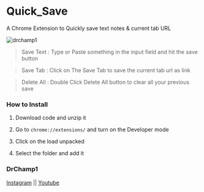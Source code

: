 # Quick_Save
A Chrome Extension to Quickly save text notes &amp; current tab URL

<img src="https://ibb.co/7JqczTq" alt="drchamp1" border="0"></a>


> Save Text : Type or Paste something in the input field and hit the save button

> Save Tab  : Click on The Save Tab to save the current tab url as link

> Delete All : Double Click Delete All button to clear all your previous save


### How to Install

1. Download code and unzip it

2. Go to `chrome://extensions/` and turn on the Developer mode

3. Click on the load unpacked

4. Select the folder and add it




### DrChamp1 

[Instagram](https://www.instagram.com/a_mythical_kid) || [Youtube](https://www.youtube.com/technicalnisarg)
